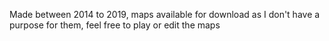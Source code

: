Made between 2014 to 2019, maps available for download as I don't have a purpose for them, feel free to play or edit the maps
